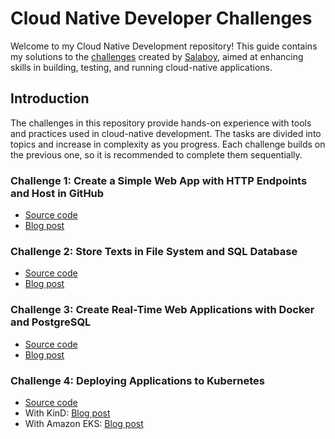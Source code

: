 # Cloud Native Developer Challenges

Welcome to my Cloud Native Development repository! This guide contains my solutions to the [challenges](https://github.com/salaboy/cloud-native-dev) created by [Salaboy](https://www.salaboy.com/about/), aimed at enhancing skills in building, testing, and running cloud-native applications.

## Introduction
The challenges in this repository provide hands-on experience with tools and practices used in cloud-native development. The tasks are divided into topics and increase in complexity as you progress. Each challenge builds on the previous one, so it is recommended to complete them sequentially.

### Challenge 1: Create a Simple Web App with HTTP Endpoints and Host in GitHub
- [Source code](https://github.com/juliafmorgado/cloudnative-dev/tree/main/challenge-1)
- [Blog post](https://www.juliafmorgado.com/posts/challenge-1-create-simple-web-app-http-endpoints-host-github)

### Challenge 2: Store Texts in File System and SQL Database
- [Source code](https://github.com/juliafmorgado/cloudnative-dev/tree/main/challenge-2)
- [Blog post](https://www.juliafmorgado.com/posts/challenge-2-application-persistence-with-fs-sql-db/)

### Challenge 3: Create Real-Time Web Applications with Docker and PostgreSQL
- [Source code](https://github.com/juliafmorgado/cloudnative-dev/tree/main/challenge-3)
- [Blog post](https://www.juliafmorgado.com/posts/challenge-3-creating-real-time-web-applications-with-docker-and-postgresql/)

### Challenge 4: Deploying Applications to Kubernetes
- [Source code](https://github.com/juliafmorgado/cloudnative-dev/tree/main/challenge-4)
- With KinD: [Blog post](https://www.juliafmorgado.com/posts/challenge-4-getting-your-app-to-kubernetes-with-kind/)
- With Amazon EKS: [Blog post](https://www.juliafmorgado.com/posts/challenge-4-getting-your-app-to-kubernetes-with-amazon-eks/)
